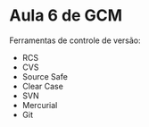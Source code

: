 # Aula 6 de GCM

Ferramentas de controle de versão:

* RCS
* CVS
* Source Safe
* Clear Case 
* SVN
* Mercurial
* Git
